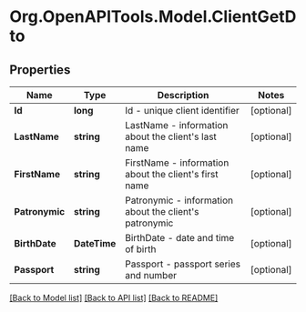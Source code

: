 
# Org.OpenAPITools.Model.ClientGetDto

## Properties

Name | Type | Description | Notes
------------ | ------------- | ------------- | -------------
**Id** | **long** | Id - unique client identifier | [optional] 
**LastName** | **string** | LastName - information about the client&#39;s last name | [optional] 
**FirstName** | **string** | FirstName - information about the client&#39;s first name | [optional] 
**Patronymic** | **string** | Patronymic - information about the client&#39;s patronymic | [optional] 
**BirthDate** | **DateTime** | BirthDate - date and time of birth | [optional] 
**Passport** | **string** | Passport - passport series and number | [optional] 

[[Back to Model list]](../README.md#documentation-for-models)
[[Back to API list]](../README.md#documentation-for-api-endpoints)
[[Back to README]](../README.md)

